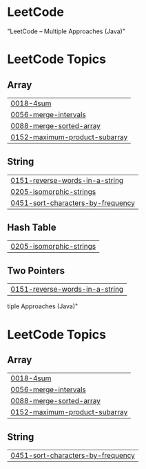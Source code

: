 # LeetCode
"LeetCode – Multiple Approaches (Java)"

<!---LeetCode Topics Start-->
# LeetCode Topics
## Array
|  |
| ------- |
| [0018-4sum](https://github.com/VanshSaini1156/LeetCode/tree/master/0018-4sum) |
| [0056-merge-intervals](https://github.com/VanshSaini1156/LeetCode/tree/master/0056-merge-intervals) |
| [0088-merge-sorted-array](https://github.com/VanshSaini1156/LeetCode/tree/master/0088-merge-sorted-array) |
| [0152-maximum-product-subarray](https://github.com/VanshSaini1156/LeetCode/tree/master/0152-maximum-product-subarray) |
## String
|  |
| ------- |
| [0151-reverse-words-in-a-string](https://github.com/VanshSaini1156/LeetCode/tree/master/0151-reverse-words-in-a-string) |
| [0205-isomorphic-strings](https://github.com/VanshSaini1156/LeetCode/tree/master/0205-isomorphic-strings) |
| [0451-sort-characters-by-frequency](https://github.com/VanshSaini1156/LeetCode/tree/master/0451-sort-characters-by-frequency) |
## Hash Table
|  |
| ------- |
| [0205-isomorphic-strings](https://github.com/VanshSaini1156/LeetCode/tree/master/0205-isomorphic-strings) |
## Two Pointers
|  |
| ------- |
| [0151-reverse-words-in-a-string](https://github.com/VanshSaini1156/LeetCode/tree/master/0151-reverse-words-in-a-string) |
<!---LeetCode Topics End-->tiple Approaches (Java)"

<!---LeetCode Topics Start-->
# LeetCode Topics
## Array
|  |
| ------- |
| [0018-4sum](https://github.com/VanshSaini1156/LeetCode/tree/master/0018-4sum) |
| [0056-merge-intervals](https://github.com/VanshSaini1156/LeetCode/tree/master/0056-merge-intervals) |
| [0088-merge-sorted-array](https://github.com/VanshSaini1156/LeetCode/tree/master/0088-merge-sorted-array) |
| [0152-maximum-product-subarray](https://github.com/VanshSaini1156/LeetCode/tree/master/0152-maximum-product-subarray) |
## String
|  |
| ------- |
| [0451-sort-characters-by-frequency](https://github.com/VanshSaini1156/LeetCode/tree/master/0451-sort-characters-by-frequency) |



